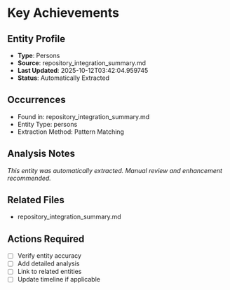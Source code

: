 # Key Achievements

## Entity Profile
- **Type**: Persons
- **Source**: repository_integration_summary.md
- **Last Updated**: 2025-10-12T03:42:04.959745
- **Status**: Automatically Extracted

## Occurrences
- Found in: repository_integration_summary.md
- Entity Type: persons
- Extraction Method: Pattern Matching

## Analysis Notes
*This entity was automatically extracted. Manual review and enhancement recommended.*

## Related Files
- repository_integration_summary.md

## Actions Required
- [ ] Verify entity accuracy
- [ ] Add detailed analysis
- [ ] Link to related entities
- [ ] Update timeline if applicable
